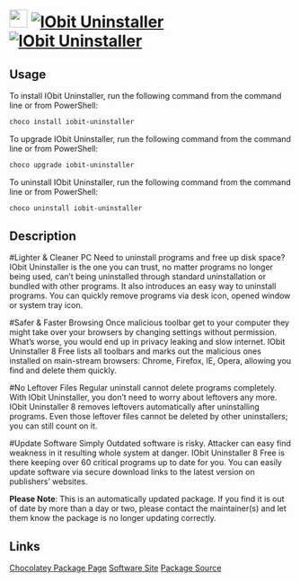 ﻿# <img src="https://cdn.jsdelivr.net/gh/mkevenaar/chocolatey-packages@fa5af738fb52d32c4c8778f7ac39077787c4653e/icons/iobit-uninstaller.png" width="32" height="32"/> [![IObit Uninstaller](https://img.shields.io/chocolatey/v/iobit-uninstaller.svg?label=IObit+Uninstaller)](https://chocolatey.org/packages/iobit-uninstaller) [![IObit Uninstaller](https://img.shields.io/chocolatey/dt/iobit-uninstaller.svg)](https://chocolatey.org/packages/iobit-uninstaller)

## Usage
To install IObit Uninstaller, run the following command from the command line or from PowerShell:
```powershell
choco install iobit-uninstaller
```

To upgrade IObit Uninstaller, run the following command from the command line or from PowerShell:
```powershell
choco upgrade iobit-uninstaller
```

To uninstall IObit Uninstaller, run the following command from the command line or from PowerShell:
```powershell
choco uninstall iobit-uninstaller
```

## Description
#Lighter & Cleaner PC
Need to uninstall programs and free up disk space? IObit Uninstaller is the one you can trust, no matter programs no longer being used, can’t being uninstalled through standard uninstallation or bundled with other programs. It also introduces an easy way to uninstall programs. You can quickly remove programs via desk icon, opened window or system tray icon.

#Safer & Faster Browsing
Once malicious toolbar get to your computer they might take over your browsers by changing settings without permission. What’s worse, you would end up in privacy leaking and slow internet. IObit Uninstaller 8 Free lists all toolbars and marks out the malicious ones installed on main-stream browsers: Chrome, Firefox, IE, Opera, allowing you find and delete them quickly.

#No Leftover Files
Regular uninstall cannot delete programs completely. With IObit Uninstaller, you don’t need to worry about leftovers any more. IObit Uninstaller 8 removes leftovers automatically after uninstalling programs. Even those leftover files cannot be deleted by other uninstallers; you can still count on it.

#Update Software Simply
Outdated software is risky. Attacker can easy find weakness in it resulting whole system at danger. IObit Uninstaller 8 Free is there keeping over 60 critical programs up to date for you. You can easily update software via secure download links to the latest version on publishers’ websites.

**Please Note**: This is an automatically updated package. If you find it is
out of date by more than a day or two, please contact the maintainer(s) and
let them know the package is no longer updating correctly.



## Links
[Chocolatey Package Page](https://chocolatey.org/packages/iobit-uninstaller)
[Software Site](https://www.iobit.com/en/advanceduninstaller.php)
[Package Source](https://github.com/mkevenaar/chocolatey-packages/tree/master/automatic/iobit-uninstaller)

